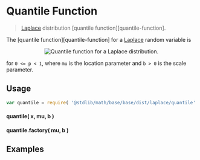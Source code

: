 Quantile Function
===
> [Laplace][laplace] distribution [quantile function][quantile-function].

<!-- <intro> -->

The [quantile function][quantile-function] for a [Laplace][laplace] random variable is

<!-- <equation class="equation" label="eq:" align="center" raw="" alt=""> -->
<div class="equation" align="center" data-raw-text="Q(p) = \mu - b\,\operatorname{sgn}(p-0.5)\,\ln(1 - 2|p-0.5|)" data-equation="eq:quantile_function">
	<img src="https://cdn.rawgit.com/distributions-io/laplace-quantile/80640b088abd7a953ac335282b5dc27602439212/docs/img/eqn.svg" alt="Quantile function for a Laplace distribution.">
	<br>
</div>

for `0 <= p < 1`, where `mu` is the location parameter and `b > 0` is the scale parameter.

<!-- </intro> -->

<!-- <usage> -->

## Usage
``` javascript
var quantile = require( '@stdlib/math/base/base/dist/laplace/quantile' );
```

#### quantile( x, mu, b )
#### quantile.factory( mu, b )
<!-- </usage> -->

<!-- <examples> -->
## Examples

``` javascript
```
<!-- </examples> -->


<!-- <links> -->

[laplace]: https://en.wikipedia.org/wiki/Laplace_distribution

<!-- </links> -->